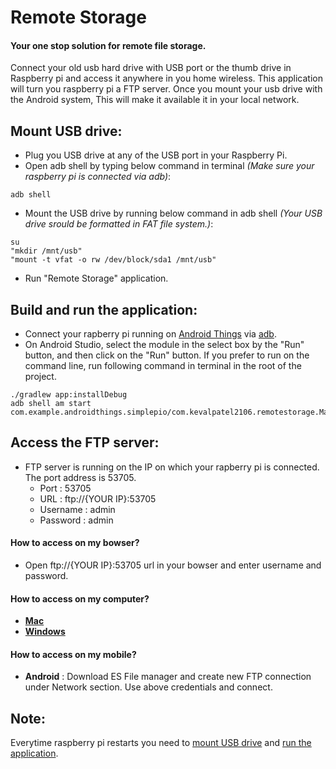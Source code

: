 # Remote Storage

#### Your one stop solution for remote file storage.

Connect your old usb hard drive with USB port or the thumb drive in Raspberry pi and access it anywhere in you home wireless. This application will turn you raspberry pi a FTP server. Once you mount your usb drive with the Android system, This will make it available it in your local network.

## Mount USB drive:
- Plug you USB drive at any of the USB port in your Raspberry Pi.
- Open adb shell by typing below command in terminal *(Make sure your raspberry pi is connected via adb)*:
```
adb shell
```
- Mount the USB drive by running below command in adb shell *(Your USB drive srould be formatted in FAT file system.)*: 
```
su
"mkdir /mnt/usb"
"mount -t vfat -o rw /dev/block/sda1 /mnt/usb"
```
- Run "Remote Storage" application.

## Build and run the application:
- Connect your rapberry pi running on [Android Things](https://developer.android.com/things/index.html) via [adb](https://developer.android.com/things/hardware/raspberrypi.html).
- On Android Studio, select the module in the select box by the "Run" button, and then click on the "Run" button. If you prefer to run on the command line, run following command in terminal in the root of the project.
```
./gradlew app:installDebug
adb shell am start com.example.androidthings.simplepio/com.kevalpatel2106.remotestorage.MainActivity
```

## Access the FTP server:
- FTP server is running on the IP on which your rapberry pi is connected. The port address is 53705.
  - Port : 53705
  - URL : ftp://{YOUR IP}:53705
  - Username : admin
  - Password : admin
  
#### How to access on my bowser?
- Open  ftp://{YOUR IP}:53705 url in your bowser and enter username and password.

#### How to access on my computer? 
- [**Mac**](http://osxdaily.com/2011/02/07/ftp-from-mac/)
- [**Windows**](https://www.howtogeek.com/272176/how-to-connect-to-ftp-servers-in-windows-without-extra-software/)

#### How to access on my mobile?
- **Android** : Download ES File manager and create new FTP connection under Network section. Use above credentials and connect.

## Note:
Everytime raspberry pi restarts you need to [mount USB drive](https://github.com/kevalpatel2106/remote-storage-android-things#mount-usb-drive) and [run the application](https://github.com/kevalpatel2106/remote-storage-android-things#build-and-run-the-application).
